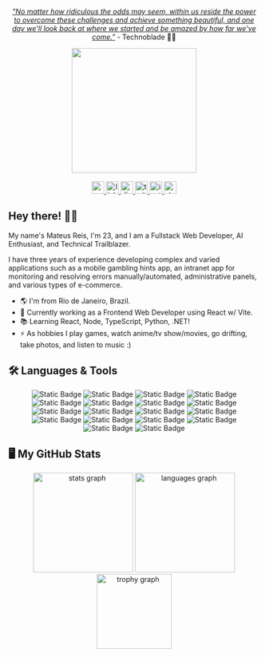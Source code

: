 <p align="center"><i><a target="_blank" href="https://youtu.be/ZrEchxApliA">"No matter how ridiculous the odds may seem, within us reside the power to overcome these challenges and achieve something beautiful, and one day we'll look back at where we started and be amazed by how far we've come."</a></i> - Technoblade 🐷👑</p>

<div align="center">
  <img height="250" src="https://camo.githubusercontent.com/c4f298ca0c9183c11d4d26eada891b0169cd871cd08b9f1f89a87abb6053822f/68747470733a2f2f632e74656e6f722e636f6d2f4e7155526a41474836475941414141642f6361742d636f64652e676966" />
</div>
<br>
<div align="center" style="text-decoration: none">
  <a href="mailto:mateuspsvreis@gmail.com" target="_blank">
    <img src="https://img.shields.io/static/v1?message=Gmail&logo=gmail&label=&color=1c1c1c&logoColor=white&labelColor=&style=for-the-badge" height="25" alt="gmail logo" />
  </a>
  <a href="https://www.linkedin.com/in/mateuspsvreis/" target="_blank">
    <img src="https://img.shields.io/static/v1?message=LinkedIn&logo=linkedin&label=&color=0077B5&logoColor=white&labelColor=&style=for-the-badge" height="25" alt="linkedin logo" />
  </a>
  <a href="https://discordapp.com/channels/@me/ryls.dark/" target="_blank">
    <img src="https://img.shields.io/static/v1?message=Discord&logo=discord&label=&color=7289DA&logoColor=white&labelColor=&style=for-the-badge" height="25" alt="discord logo" />
  </a>
  <a href="https://x.com/amasterofart" target="_blank">
    <img src="https://img.shields.io/static/v1?message=Twitter&logo=x&label=&color=1DA1F2&logoColor=white&labelColor=&style=for-the-badge" height="25" alt="twitter logo" />
  </a>
  <a href="https://www.instagram.com/matt.reis__/" target="_blank">
    <img src="https://img.shields.io/static/v1?message=Instagram&logo=instagram&label=&color=E4405F&logoColor=white&labelColor=&style=for-the-badge" height="25" alt="instagram logo" />
  </a>
  <a href="https://stackoverflow.com/users/18946476/dark" target="_blank">
    <img src="https://img.shields.io/static/v1?message=Stackoverflow&logo=stackoverflow&label=&color=FE7A16&logoColor=white&labelColor=&style=for-the-badge" height="25" alt="stackoverflow logo" />
  </a>
</div>

## Hey there! 👋😎
<p align="left">My name's Mateus Reis, I'm 23, and I am a Fullstack Web Developer, AI Enthusiast, and Technical Trailblazer.

I have three years of experience developing complex and varied applications such as a mobile gambling hints app, an intranet app for monitoring and resolving errors manually/automated, administrative panels, and various types of e-commerce.</p>

<ul align="left">
  <li>🌎 I'm from Rio de Janeiro, Brazil.</li>
  <li>💼 Currently working as a Frontend Web Developer using React w/ Vite.</li>
  <li>📚 Learning React, Node, TypeScript, Python, .NET!</li>
  <li>⚡ As hobbies I play games, watch anime/tv show/movies, go drifting, take photos, and listen to music :)</li>
</ul>

## 🛠 Languages & Tools
<div align="center">
  <img alt="Static Badge" src="https://img.shields.io/badge/HTML5-E34F26?style=flat&logo=html5&logoColor=rgb(255%2C255%2C255)"/>
  <img alt="Static Badge" src="https://img.shields.io/badge/CSS3-1572B6?style=flat&logo=css3&logoColor=rgb(255%2C255%2C255)"/>
  <img alt="Static Badge" src="https://img.shields.io/badge/JavaScript-F7DF1E?style=flat&logo=javascript&logoColor=rgb(0%2C0%2C0)"/>
  <img alt="Static Badge" src="https://img.shields.io/badge/TypeScript-3178C6?style=flat&logo=typescript&logoColor=rgb(255%2C255%2C255)"/>
  <img alt="Static Badge" src="https://img.shields.io/badge/Node.js-339933?style=flat&logo=nodedotjs&logoColor=rgb(255%2C255%2C255)"/>
  <img alt="Static Badge" src="https://img.shields.io/badge/Node.ts-3178C6?style=flat&logo=tsnode&logoColor=rgb(255%2C255%2C255)"/>
  <img alt="Static Badge" src="https://img.shields.io/badge/React-61DAFB?style=flat&logo=react&logoColor=rgb(0%2C0%2C0)"/>
  <img alt="Static Badge" src="https://img.shields.io/badge/Next.js-FFFFFF?style=flat&logo=nextdotjs&logoColor=rgb(0%2C0%2C0)"/>
  <img alt="Static Badge" src="https://img.shields.io/badge/Apache_Kafka-231F20?style=flat&logo=apachekafka&logoColor=rgb(255%2C255%2C255)"/>
  <img alt="Static Badge" src="https://img.shields.io/badge/PostgreSQL-4169E1?style=flat&logo=postgresql&logoColor=rgb(255%2C255%2C255)"/>
  <img alt="Static Badge" src="https://img.shields.io/badge/SQLite-003B57?style=flat&logo=sqlite&logoColor=rgb(255%2C255%2C255)"/>
  <img alt="Static Badge" src="https://img.shields.io/badge/Cypress.io-047857?style=flat&logo=cypress&logoColor=rgb(255%2C255%2C255)"/>
  <img alt="Static Badge" src="https://img.shields.io/badge/Docker-2496ED?style=flat&logo=docker&logoColor=rgb(255%2C255%2C255)"/>
  <img alt="Static Badge" src="https://img.shields.io/badge/AWS-232F3E?style=flat&logo=amazonaws&logoColor=rgb(255%2C255%2C255)"/>
  <img alt="Static Badge" src="https://img.shields.io/badge/Git-F05032?style=flat&logo=git&logoColor=rgb(255%2C255%2C255)"/>
  <img alt="Static Badge" src="https://img.shields.io/badge/Figma-F24E1E?style=flat&logo=figma&logoColor=rgb(255%2C255%2C255)"/>
  <img alt="Static Badge" src="https://img.shields.io/badge/Adobe_Photoshop-31A8FF?style=flat&logo=adobephotoshop&logoColor=rgb(255%2C255%2C255)"/>
  <img alt="Static Badge" src="https://img.shields.io/badge/Trello-0052CC?style=flat&logo=trello&logoColor=rgb(255%2C255%2C255)"/>
</div>

## 🖥️ My GitHub Stats
<div align="center">
  <img src="https://github-readme-stats.vercel.app/api?username=mattpsvreis&hide_title=false&hide_rank=false&show_icons=true&include_all_commits=true&count_private=true&disable_animations=false&theme=tokyonight&locale=en&hide_border=false&order=1" height="200" alt="stats graph"  />
  <img src="https://github-readme-stats.vercel.app/api/top-langs?username=mattpsvreis&locale=en&hide_title=false&layout=compact&card_width=320&langs_count=8&theme=tokyonight&hide_border=false&order=2" height="200" alt="languages graph"  />
  <img src="https://github-profile-trophy.vercel.app?username=mattpsvreis&no-frame=true&no-bg=true&theme=tokyonight&margin-w=0&margin-h=0" height="150" alt="trophy graph"  />
</div>
